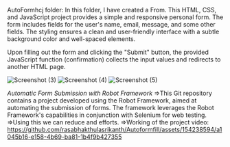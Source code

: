 AutoFormhcj folder: In this folder, I have created a From.
This HTML, CSS, and JavaScript project provides a simple and responsive personal form. The form includes fields for the user's name, email, message, and some other fields. The styling ensures a clean and user-friendly interface with a subtle background color and well-spaced elements.

Upon filling out the form and clicking the "Submit" button, the provided JavaScript function (confirmation) collects the input values and redirects to another HTML page.

![Screenshot (3)](https://github.com/rasabhakthulasrikanth/Autoformfill/assets/154238594/1226e1db-1d38-49df-a544-8b46515d59ff)
![Screenshot (4)](https://github.com/rasabhakthulasrikanth/Autoformfill/assets/154238594/11243d7f-07b0-4f8d-9172-d6ea57a96d26)
![Screenshot (5)](https://github.com/rasabhakthulasrikanth/Autoformfill/assets/154238594/4a25efca-3c43-4a32-9190-c9e52fb9d747)

*Automatic Form Submission with Robot Framework*
=>This Git repository contains a project developed using the Robot Framework, aimed at automating the submission of forms. The framework leverages the Robot Framework's capabilities in conjunction with Selenium for web testing.
=>Using this we can reduce and efforts.
=>Working of the project video:
https://github.com/rasabhakthulasrikanth/Autoformfill/assets/154238594/a1045b16-e158-4b69-ba81-1b4f9b427355





